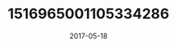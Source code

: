 ---
title: "1516965001105334286"
cover: "2017-05-18 07.25.41 1516965001105334286_46248401"
photo: "2017-05-18 07.25.41 1516965001105334286_46248401"
date: "2017-05-18"
type: "photo"
---